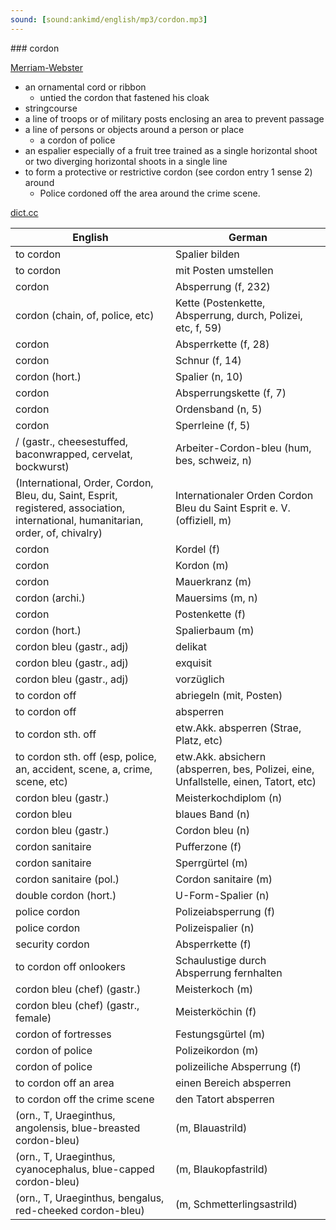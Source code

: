 ```yaml
---
sound: [sound:ankimd/english/mp3/cordon.mp3]
---
```


\### cordon

[Merriam-Webster](https://www.merriam-webster.com/dictionary/cordon)

- an ornamental cord or ribbon
    - untied the cordon that fastened his cloak
- stringcourse
- a line of troops or of military posts enclosing an area to prevent passage
- a line of persons or objects around a person or place
    - a cordon of police
- an espalier especially of a fruit tree trained as a single horizontal shoot or two diverging horizontal shoots in a single line
- to form a protective or restrictive cordon (see cordon entry 1 sense 2) around
    - Police cordoned off the area around the crime scene.

[dict.cc](https://www.dict.cc/cordon)

| English        | German       |
| -------------- | ------------ |
| to cordon | Spalier bilden |
| to cordon | mit Posten umstellen |
| cordon | Absperrung (f, 232) |
| cordon (chain, of, police, etc) | Kette (Postenkette, Absperrung, durch, Polizei, etc, f, 59) |
| cordon | Absperrkette (f, 28) |
| cordon | Schnur (f, 14) |
| cordon (hort.) | Spalier (n, 10) |
| cordon | Absperrungskette (f, 7) |
| cordon | Ordensband (n, 5) |
| cordon | Sperrleine (f, 5) |
| / (gastr., cheesestuffed, baconwrapped, cervelat, bockwurst) | Arbeiter-Cordon-bleu (hum, bes, schweiz, n) |
|  (International, Order, Cordon, Bleu, du, Saint, Esprit, registered, association, international, humanitarian, order, of, chivalry) | Internationaler Orden Cordon Bleu du Saint Esprit e. V. (offiziell, m) |
| cordon | Kordel (f) |
| cordon | Kordon (m) |
| cordon | Mauerkranz (m) |
| cordon (archi.) | Mauersims (m, n) |
| cordon | Postenkette (f) |
| cordon (hort.) | Spalierbaum (m) |
| cordon bleu (gastr., adj) | delikat |
| cordon bleu (gastr., adj) | exquisit |
| cordon bleu (gastr., adj) | vorzüglich |
| to cordon off | abriegeln (mit, Posten) |
| to cordon off | absperren |
| to cordon sth. off | etw.Akk. absperren (Strae, Platz, etc) |
| to cordon sth. off (esp, police, an, accident, scene, a, crime, scene, etc) | etw.Akk. absichern (absperren, bes, Polizei, eine, Unfallstelle, einen, Tatort, etc) |
| cordon bleu (gastr.) | Meisterkochdiplom (n) |
| cordon bleu | blaues Band (n) |
| cordon bleu (gastr.) | Cordon bleu (n) |
| cordon sanitaire | Pufferzone (f) |
| cordon sanitaire | Sperrgürtel (m) |
| cordon sanitaire (pol.) | Cordon sanitaire (m) |
| double cordon (hort.) | U-Form-Spalier (n) |
| police cordon | Polizeiabsperrung (f) |
| police cordon | Polizeispalier (n) |
| security cordon | Absperrkette (f) |
| to cordon off onlookers | Schaulustige durch Absperrung fernhalten |
| cordon bleu (chef) (gastr.) | Meisterkoch (m) |
| cordon bleu (chef) (gastr., female) | Meisterköchin (f) |
| cordon of fortresses | Festungsgürtel (m) |
| cordon of police | Polizeikordon (m) |
| cordon of police | polizeiliche Absperrung (f) |
| to cordon off an area | einen Bereich absperren |
| to cordon off the crime scene | den Tatort absperren |
|  (orn., T, Uraeginthus, angolensis, blue-breasted cordon-bleu) |  (m, Blauastrild) |
|  (orn., T, Uraeginthus, cyanocephalus, blue-capped cordon-bleu) |  (m, Blaukopfastrild) |
|  (orn., T, Uraeginthus, bengalus, red-cheeked cordon-bleu) |  (m, Schmetterlingsastrild) |
